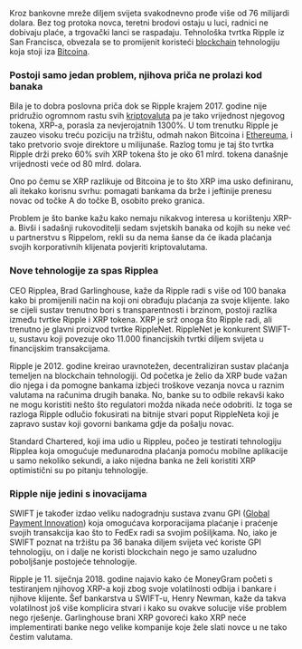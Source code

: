 Kroz bankovne mreže diljem svijeta svakodnevno prođe više od 76 milijardi dolara. Bez tog protoka novca, teretni brodovi ostaju u luci, radnici ne dobivaju plaće, a trgovački lanci se raspadaju. Tehnološka tvrtka Ripple iz San Francisca, obvezala se to promijenit koristeći [blockchain][bc] tehnologiju koja stoji iza [Bitcoina][btc].

### Postoji samo jedan problem, njihova priča ne prolazi kod banaka

Bila je to dobra poslovna priča dok se Ripple krajem 2017. godine nije pridružio ogromnom rastu svih [kriptovaluta][cc] pa je tako vrijednost njegovog tokena, XRP-a, porasla za nevjerojatnih 1300%. U tom trenutku Ripple je zauzeo visoku treću poziciju na tržištu, odmah nakon Bitcoina i [Ethereuma][eth], i tako pretvorio svoje direktore u milijunaše. Razlog tomu je taj što tvrtka Ripple drži preko 60% svih XRP tokena što je oko 61 mlrd. tokena današnje vrijednosti veće od 80 mlrd. dolara.

Ono po čemu se XRP razlikuje od Bitcoina je to što XRP ima usko definiranu, ali itekako korisnu svrhu: pomagati bankama da  brže i jeftinije prenesu novac od točke A do točke B, osobito preko granica.

Problem je što banke kažu kako nemaju nikakvog interesa u korištenju XRP-a. Bivši i sadašnji rukovoditelji sedam svjetskih banaka od kojih su neke već u partnerstvu s Rippelom, rekli su da nema šanse da će ikada plaćanja svojih korporativnih klijenata povjeriti kriptovalutama.

### Nove tehnologije za spas Ripplea

CEO Ripplea, Brad Garlinghouse, kaže da Ripple radi s više od 100 banaka kako bi promijenili način na koji oni obrađuju plaćanja za svoje klijente. Iako se cijeli sustav trenutno bori s transparentnosti i brzinom, postoji razlika između tvrtke Ripple i XRP tokena. XRP je srž onoga što Ripple radi, ali trenutno je glavni proizvod tvrtke RippleNet. RippleNet je konkurent SWIFT-u, sustavu koji povezuje oko 11.000 financijskih tvrtki diljem svijeta u financijskim transakcijama.

Ripple je 2012. godine kreirao uravnotežen, decentraliziran sustav plaćanja temeljen na blockchain tehnologiji. Od početka je želio da XRP bude važan dio njega i da pomogne bankama izbjeći troškove vezanja novca u raznim valutama na računima drugih banaka. No, banke su to odbile rekavši kako ne mogu koristiti nešto što regulatori možda nikada neće odobriti. Iz toga se razloga Ripple odlučio fokusirati na bitnije stvari poput RippleNeta koji je zapravo sustav koji govorni bankama gdje da pošalju novac.

Standard Chartered, koji ima udio u Rippleu, počeo je testirati tehnologiju Ripplea koja omogućuje međunarodna plaćanja pomoću mobilne aplikacije u samo nekoliko sekundi, a iako nijedna banka ne želi koristiti XRP optimistični su po pitanju tehnologije.

### Ripple nije jedini s inovacijama

SWIFT je također izdao veliku nadogradnju sustava zvanu GPI ([Global Payment Innovation][gpi]) koja omogućava korporacijama plaćanje i praćenje svojih transakcija kao što to FedEx radi sa svojim pošiljkama. No, iako je SWIFT poznat na tržištu pa 36 banaka diljem svijeta već koriste GPI tehnologiju, on i dalje ne koristi blockchain nego je samo uzaludno poboljšanje postojeće tehnologije.

Ripple je 11. siječnja 2018. godine najavio kako će MoneyGram početi s testiranjem njihovog XRP-a koji zbog svoje volatilnosti odbija i bankare i njihove klijente. Šef bankarstva u SWIFT-u, Henry Newman, kaže da takva volatilnost još više komplicira stvari i kako su ovakve solucije više problem nego rješenje. Garlinghouse brani XRP govoreći kako XRP neće implementirati banke nego velike kompanije koje žele slati novce u ne tako čestim valutama.

[bc]: https://bitfalls.com/hr/2017/08/20/blockchain-explained-blockchain-works/
[cc]: https://bitfalls.com/hr/2017/08/20/cryptocurrency/
[gpi]: https://www.swift.com/news-events/press-releases/major-global-transaction-banks-are-live-with-swift-gpi
[eth]: https://bitfalls.com/hr/2017/09/19/what-ethereum-compare-to-bitcoin/
[btc]: https://bitfalls.com/hr/2017/09/01/send-receive-bitcoin/




